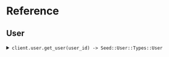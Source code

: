 # Reference
## User
<details><summary><code>client.user.get_user(user_id) -> Seed::User::Types::User</code></summary>
<dl>
<dd>

#### 🔌 Usage

<dl>
<dd>

<dl>
<dd>

```ruby
client.user.get_user();
```
</dd>
</dl>
</dd>
</dl>

#### ⚙️ Parameters

<dl>
<dd>

<dl>
<dd>

**user_id:** `String` 
    
</dd>
</dl>
</dd>
</dl>


</dd>
</dl>
</details>
